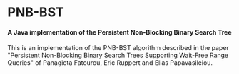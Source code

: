 # PNB-BST
#### A Java implementation of the Persistent Non-Blocking Binary Search Tree

This is an implementation of the PNB-BST algorithm described in the paper
"Persistent Non-Blocking Binary Search Trees Supporting Wait-Free Range Queries"
of Panagiota Fatourou, Eric Ruppert and Elias Papavasileiou.

